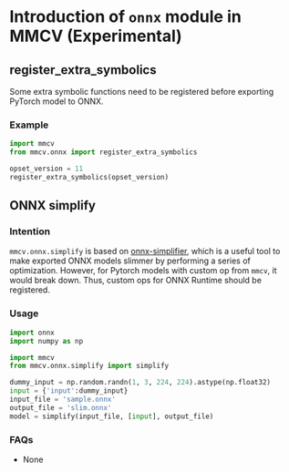 # Introduction of `onnx` module in MMCV (Experimental)

## register_extra_symbolics

Some extra symbolic functions need to be registered before exporting PyTorch model to ONNX.

### Example

```python
import mmcv
from mmcv.onnx import register_extra_symbolics

opset_version = 11
register_extra_symbolics(opset_version)
```

## ONNX simplify

### Intention

`mmcv.onnx.simplify` is based on [onnx-simplifier](https://github.com/daquexian/onnx-simplifier), which is a useful tool to make exported ONNX models slimmer by performing a series of optimization. However, for Pytorch models with custom op from `mmcv`, it would break down. Thus, custom ops for ONNX Runtime should be registered.

### Usage

```python
import onnx
import numpy as np

import mmcv
from mmcv.onnx.simplify import simplify

dummy_input = np.random.randn(1, 3, 224, 224).astype(np.float32)
input = {'input':dummy_input}
input_file = 'sample.onnx'
output_file = 'slim.onnx'
model = simplify(input_file, [input], output_file)
```

### FAQs

- None
